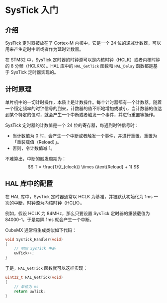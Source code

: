 # SysTick 入门
## 介绍
SysTick 定时器被放在了 Cortex-M 内核中，它是一个 24 位的递减计数器，可以用来产生定时中断或者作为延时计数器。

在 STM32 中，SysTick 定时器的时钟源可以是内核时钟（HCLK）或者内核时钟的 8 分频（HCLK/8）。HAL 库中的 `HAL_GetTick` 函数和 `HAL_Delay` 函数都是基于 SysTick 定时器实现的。

## 计时原理
单片机中的一切计时操作，本质上是计数操作。每个计时器都有一个计数器，随着一个恒定频率的时钟信号的到来，计数器的值不断地增加或减小，当计数器的值达到某个特定的值时，就会产生一个中断或者触发一个事件，并进行重置等操作。

SysTick 定时器的计数值是一个 24 位的寄存器，每遇到时钟信号时：

- 当计数值为 0 时，会产生一个中断或者触发一个事件，并进行重置，重置为「重装载值（Reload）」。
- 否则，令计数值减 1。


不难算出，中断的触发周期为：
$$
T = \frac{1}{f_{clock}} \times (\text{Reload} + 1)
$$

## HAL 库中的配置
在 HAL 库中，SysTick 定时器通常以 HCLK 为基准，并被默认初始化为 1ms 一次的中断，时钟源为内核时钟（HCLK）。

例如，假设 HCLK 为 84MHz，那么只要设置 SysTick 定时器的重装载值为 84000-1，于是每隔 1ms 就会产生一个中断。

CubeMX 通常将生成类似如下代码：
```c
void SysTick_Handler(void)
{
    // 响应 SysTick 中断
    uwTick++;
}
```

于是，`HAL_GetTick` 函数就可以这样实现：
```c
uint32_t HAL_GetTick(void)
{
    // 单位为 ms
    return uwTick;
}
```
